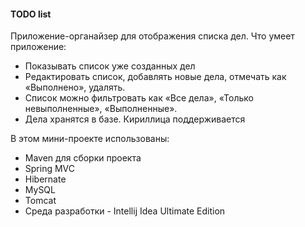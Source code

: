 <h4>TODO list</h4>
Приложение-органайзер для отображения списка дел. Что умеет приложение:
<ul>
<li>Показывать список уже созданных дел</li>
<li>Редактировать список, добавлять новые дела, отмечать как «Выполнено», удалять.</li>
<li>Список можно фильтровать как «Все дела», «Только невыполненные», «Выполненные».</li> 
<li>Дела хранятся в базе. Кириллица поддерживается</li>
</ul>
В этом мини-проекте использованы:
<ul>
<li>Maven для сборки проекта</li>
<li>Spring MVC</li>
<li>Hibernate</li>
<li>MySQL</li>
<li>Tomcat</li>
<li>Среда разработки - Intellij Idea Ultimate Edition</li>
</ul>


